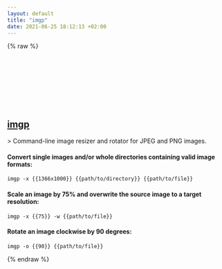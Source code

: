 ```yaml
---
layout: default
title: "imgp"
date: 2021-06-25 18:12:13 +02:00
---
```

{% raw %}
<h2 id="imgp">
  <a href="/en/linux/imgp.html">imgp</a> <a href="#imgp"><svg class="icon">
    <use href="/assets/images/unicode_sprite.svg#link" />
  </svg></a>
</h2>
> Command-line image resizer and rotator for JPEG and PNG images.

#### Convert single images and/or whole directories containing valid image formats:
```shell
imgp -x {{1366x1000}} {{path/to/directory}} {{path/to/file}}
```
#### Scale an image by 75% and overwrite the source image to a target resolution:
```shell
imgp -x {{75}} -w {{path/to/file}}
```
#### Rotate an image clockwise by 90 degrees:
```shell
imgp -o {{90}} {{path/to/file}}
```
{% endraw %}